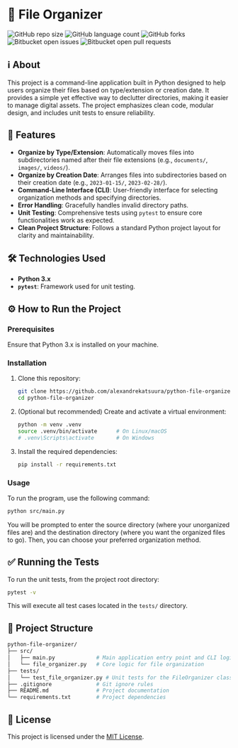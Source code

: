 # 📁 File Organizer

![GitHub repo size](https://img.shields.io/github/repo-size/alexandrekatsuura/python-file-organizer?style=for-the-badge)
![GitHub language count](https://img.shields.io/github/languages/count/alexandrekatsuura/python-file-organizer?style=for-the-badge)
![GitHub forks](https://img.shields.io/github/forks/alexandrekatsuura/python-file-organizer?style=for-the-badge)
![Bitbucket open issues](https://img.shields.io/bitbucket/issues/alexandrekatsuura/python-file-organizer?style=for-the-badge)
![Bitbucket open pull requests](https://img.shields.io/bitbucket/pr-raw/alexandrekatsuura/python-file-organizer?style=for-the-badge)

## ℹ️ About

This project is a command-line application built in Python designed to help users organize their files based on type/extension or creation date. It provides a simple yet effective way to declutter directories, making it easier to manage digital assets. The project emphasizes clean code, modular design, and includes unit tests to ensure reliability.

## 🚀 Features

*   **Organize by Type/Extension**: Automatically moves files into subdirectories named after their file extensions (e.g., `documents/`, `images/`, `videos/`).
*   **Organize by Creation Date**: Arranges files into subdirectories based on their creation date (e.g., `2023-01-15/`, `2023-02-28/`).
*   **Command-Line Interface (CLI)**: User-friendly interface for selecting organization methods and specifying directories.
*   **Error Handling**: Gracefully handles invalid directory paths.
*   **Unit Testing**: Comprehensive tests using `pytest` to ensure core functionalities work as expected.
*   **Clean Project Structure**: Follows a standard Python project layout for clarity and maintainability.

## 🛠️ Technologies Used

*   **Python 3.x**
*   **`pytest`**: Framework used for unit testing.

## ⚙️ How to Run the Project

### Prerequisites

Ensure that Python 3.x is installed on your machine.

### Installation

1.  Clone this repository:

    ```bash
    git clone https://github.com/alexandrekatsuura/python-file-organizer
    cd python-file-organizer
    ```

2.  (Optional but recommended) Create and activate a virtual environment:

    ```bash
    python -m venv .venv
    source .venv/bin/activate      # On Linux/macOS
    # .venv\Scripts\activate       # On Windows
    ```

3.  Install the required dependencies:

    ```bash
    pip install -r requirements.txt
    ```

### Usage

To run the program, use the following command:

```bash
python src/main.py
```

You will be prompted to enter the source directory (where your unorganized files are) and the destination directory (where you want the organized files to go). Then, you can choose your preferred organization method.

## ✅ Running the Tests

To run the unit tests, from the project root directory:

```bash
pytest -v
```

This will execute all test cases located in the `tests/` directory.

## 📁 Project Structure

```bash
python-file-organizer/
├── src/
│   ├── main.py             # Main application entry point and CLI logic
│   └── file_organizer.py   # Core logic for file organization
├── tests/
│   └── test_file_organizer.py # Unit tests for the FileOrganizer class
├── .gitignore              # Git ignore rules
├── README.md               # Project documentation
└── requirements.txt        # Project dependencies
```

## 📄 License

This project is licensed under the [MIT License](LICENSE).


